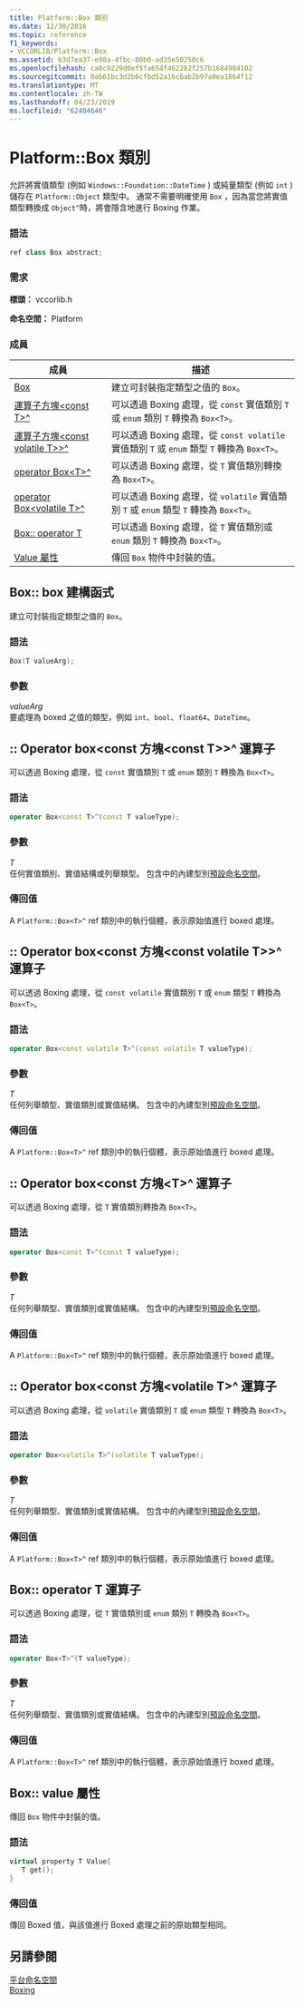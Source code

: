```yaml
---
title: Platform::Box 類別
ms.date: 12/30/2016
ms.topic: reference
f1_keywords:
- VCCORLIB/Platform::Box
ms.assetid: b3d7ea37-e98a-4fbc-80b0-ad35e50250c6
ms.openlocfilehash: ca8c9229d0ef5fa654f462282f257b1684984102
ms.sourcegitcommit: 0ab61bc3d2b6cfbd52a16c6ab2b97a8ea1864f12
ms.translationtype: MT
ms.contentlocale: zh-TW
ms.lasthandoff: 04/23/2019
ms.locfileid: "62404646"
---
```

# <a name="platformbox-class"></a>Platform::Box 類別

允許將實值類型 (例如 `Windows::Foundation::DateTime` ) 或純量類型 (例如 `int` ) 儲存在 `Platform::Object` 類型中。 通常不需要明確使用 `Box` ，因為當您將實值類型轉換成 `Object^`時，將會隱含地進行 Boxing 作業。

### <a name="syntax"></a>語法

```cpp
ref class Box abstract;
```

### <a name="requirements"></a>需求

**標頭：** vccorlib.h

**命名空間：** Platform

### <a name="members"></a>成員

|成員|描述|
|------------|-----------------|
|[Box](#ctor) | 建立可封裝指定類型之值的 `Box`。 |
|[運算子方塊&lt;const T&gt;^](#box-const-t) | 可以透過 Boxing 處理，從 `const` 實值類別 `T` 或 `enum` 類別 `T` 轉換為 `Box<T>`。 |
|[運算子方塊&lt;const volatile T>&gt;^](#box-const-volatile-t) | 可以透過 Boxing 處理，從 `const volatile` 實值類別 `T` 或 `enum` 類型 `T` 轉換為 `Box<T>`。 |
|[operator Box&lt;T&gt;^](#box-t) | 可以透過 Boxing 處理，從 `T` 實值類別轉換為 `Box<T>`。 |
|[operator Box&lt;volatile T&gt;^](#box-volatile-t) | 可以透過 Boxing 處理，從 `volatile` 實值類別 `T` 或 `enum` 類型 `T` 轉換為 `Box<T>`。 |
|[Box:: operator T](#t) | 可以透過 Boxing 處理，從 `T` 實值類別或 `enum` 類別 `T` 轉換為 `Box<T>`。 |
|[Value 屬性](#value) | 傳回 `Box` 物件中封裝的值。 |

## <a name="ctor"></a> Box:: box 建構函式

建立可封裝指定類型之值的 `Box`。

### <a name="syntax"></a>語法

```cpp
Box(T valueArg);
```

### <a name="parameters"></a>參數

*valueArg*<br/>
要處理為 boxed 之值的類型，例如 `int`、`bool`、`float64`、`DateTime`。

## <a name="box-const-t"></a> :: Operator box<const 方塊&lt;const T>&gt;^ 運算子

可以透過 Boxing 處理，從 `const` 實值類別 `T` 或 `enum` 類別 `T` 轉換為 `Box<T>`。

### <a name="syntax"></a>語法

```cpp
operator Box<const T>^(const T valueType);
```

### <a name="parameters"></a>參數

*T*<br/>
任何實值類別、實值結構或列舉類型。 包含中的內建型別[預設命名空間](../cppcx/default-namespace.md)。

### <a name="return-value"></a>傳回值

A `Platform::Box<T>^` ref 類別中的執行個體，表示原始值進行 boxed 處理。

## <a name="box-const-volatile-t"></a> :: Operator box<const 方塊&lt;const volatile T>&gt;^ 運算子

可以透過 Boxing 處理，從 `const volatile` 實值類別 `T` 或 `enum` 類型 `T` 轉換為 `Box<T>`。

### <a name="syntax"></a>語法

```cpp
operator Box<const volatile T>^(const volatile T valueType);
```

### <a name="parameters"></a>參數

*T*<br/>
任何列舉類型、實值類別或實值結構。 包含中的內建型別[預設命名空間](../cppcx/default-namespace.md)。

### <a name="return-value"></a>傳回值

A `Platform::Box<T>^` ref 類別中的執行個體，表示原始值進行 boxed 處理。

## <a name="box-t"></a> :: Operator box<const 方塊&lt;T&gt;^ 運算子

可以透過 Boxing 處理，從 `T` 實值類別轉換為 `Box<T>`。

### <a name="syntax"></a>語法

```cpp
operator Box<const T>^(const T valueType);
```

### <a name="parameters"></a>參數

*T*<br/>
任何列舉類型、實值類別或實值結構。 包含中的內建型別[預設命名空間](../cppcx/default-namespace.md)。

### <a name="return-value"></a>傳回值

A `Platform::Box<T>^` ref 類別中的執行個體，表示原始值進行 boxed 處理。

## <a name="box-volatile-t"></a> :: Operator box<const 方塊&lt;volatile T&gt;^ 運算子

可以透過 Boxing 處理，從 `volatile` 實值類別 `T` 或 `enum` 類型 `T` 轉換為 `Box<T>`。

### <a name="syntax"></a>語法

```cpp
operator Box<volatile T>^(volatile T valueType);
```

### <a name="parameters"></a>參數

*T*<br/>
任何列舉類型、實值類別或實值結構。 包含中的內建型別[預設命名空間](../cppcx/default-namespace.md)。

### <a name="return-value"></a>傳回值

A `Platform::Box<T>^` ref 類別中的執行個體，表示原始值進行 boxed 處理。

## <a name="t"></a>  Box:: operator T 運算子

可以透過 Boxing 處理，從 `T` 實值類別或 `enum` 類別 `T` 轉換為 `Box<T>`。

### <a name="syntax"></a>語法

```cpp
operator Box<T>^(T valueType);
```

### <a name="parameters"></a>參數

*T*<br/>
任何列舉類型、實值類別或實值結構。 包含中的內建型別[預設命名空間](../cppcx/default-namespace.md)。

### <a name="return-value"></a>傳回值

A `Platform::Box<T>^` ref 類別中的執行個體，表示原始值進行 boxed 處理。

## <a name="value"></a> Box:: value 屬性

傳回 `Box` 物件中封裝的值。

### <a name="syntax"></a>語法

```cpp
virtual property T Value{
   T get();
}
```

### <a name="return-value"></a>傳回值

傳回 Boxed 值，與該值進行 Boxed 處理之前的原始類型相同。

## <a name="see-also"></a>另請參閱

[平台命名空間](../cppcx/platform-namespace-c-cx.md)<br/>
[Boxing](../cppcx/boxing-c-cx.md)
